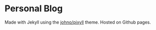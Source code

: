 # Personal Blog

Made with Jekyll using the [johno/pixyll](https://github.com/johno/pixyll) theme.
Hosted on Github pages.
